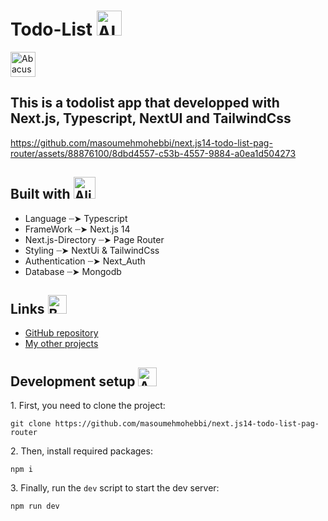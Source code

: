
# Todo-List <img src="https://raw.githubusercontent.com/Tarikul-Islam-Anik/Animated-Fluent-Emojis/master/Emojis/Smilies/Alien%20Monster.png" alt="Alien Monster" width="40" height="40" />
<img src="https://raw.githubusercontent.com/Tarikul-Islam-Anik/Animated-Fluent-Emojis/master/Emojis/Objects/Abacus.png" alt="Abacus" width="40" height="40" />
<h2>This is a todolist app that developped with Next.js, Typescript, NextUI and TailwindCss</h2>
 

https://github.com/masoumehmohebbi/next.js14-todo-list-pag-router/assets/88876100/8dbd4557-c53b-4557-9884-a0ea1d504273

<h2>Built with <img src="https://raw.githubusercontent.com/Tarikul-Islam-Anik/Animated-Fluent-Emojis/master/Emojis/Smilies/Alien.png" alt="Alien" width="35" height="35" /></h2>
   <ul>
      <li>Language ┈➤ Typescript</li>
      <li>FrameWork ┈➤ Next.js 14</i>
      <li>Next.js-Directory ┈➤ Page Router</li>
      <li>Styling ┈➤ NextUi & TailwindCss</li>
      <li>Authentication ┈➤ Next_Auth</li>
      <li>Database ┈➤ Mongodb</i>
      
   </ul>

<h2>Links <img src="https://raw.githubusercontent.com/Tarikul-Islam-Anik/Animated-Fluent-Emojis/master/Emojis/Hand%20gestures/Backhand%20Index%20Pointing%20Down%20Light%20Skin%20Tone.png" alt="Backhand Index Pointing Down Light Skin Tone" width="30" height="30" /></h2>
<ul>
   <li>
      <a href="https://github.com/masoumehmohebbi/masoumehmohebbi/next.js14-todo-list-pag-router">GitHub repository</a>
   </li>
   <li>
      <a href="https://github.com/masoumehmohebbi/?tab=repositories">My other projects</a>
   </li>
</ul>


<h2>Development setup <img src="https://raw.githubusercontent.com/Tarikul-Islam-Anik/Animated-Fluent-Emojis/master/Emojis/Objects/Axe.png" alt="Axe" width="30" height="30" /></h2>
<p>1. First, you need to clone the project:</p>

```
git clone https://github.com/masoumehmohebbi/next.js14-todo-list-pag-router
```

<p>2. Then, install required packages:</p>

```
npm i
```

<p>3. Finally, run the <code>dev</code> script to start the dev server:</p>

```
npm run dev
```
